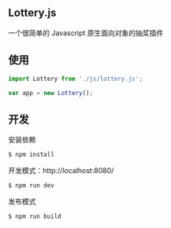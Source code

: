 ## Lottery.js

一个很简单的 Javascript 原生面向对象的抽奖插件

## 使用

```js
import Lottery from './js/lottery.js';

var app = new Lottery();
```

## 开发

安装依赖

```sh
$ npm install
```

开发模式：http://localhost:8080/

```sh
$ npm run dev
```

发布模式

```sh
$ npm run build
```
